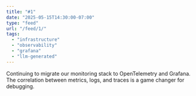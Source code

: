 ```yaml
---
title: "#1"
date: "2025-05-15T14:30:00-07:00"
type: "feed"
url: "/feed/1/"
tags:
  - "infrastructure"
  - "observability"
  - "grafana"
  - "llm-generated"
---
```


Continuing to migrate our monitoring stack to OpenTelemetry and Grafana. The correlation between metrics, logs, and traces is a game changer for debugging.
